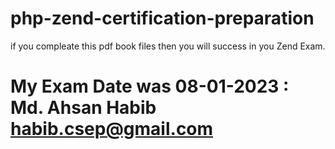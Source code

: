 # php-zend-certification-preparation

if you compleate this pdf book files then you will success in you Zend Exam. 

# My Exam Date was 08-01-2023 :  Md. Ahsan Habib <habib.csep@gmail.com>
